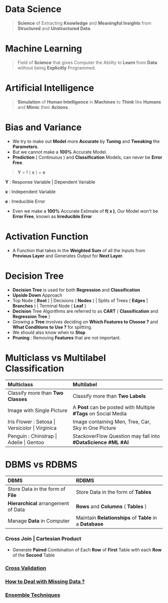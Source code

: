 # Data Science
> **Science** of Extracting **Knowledge** and **Meaningful Insights** from **Structured** and **Unstructured Data**.

# Machine Learning
> Field of **Science** that gives Computer the Ability to **Learn** from **Data** without being **Explicitly** Programmed.

# Artificial Intelligence
> **Simulation** of **Human Intelligence** in **Machines** to **Think** like **Humans** and **Mimic** their **Actions**.


# Bias and Variance
- We try to make out **Model** more **Accurate** by **Tuning** and **Tweaking** the **Parameters**.
- But we cannot make a **100%** Accurate Model.
- **Prediction** ( Continuous ) and **Classification** Models, can never be **Error Free**.

> **Y** = f ( **x** ) + **e**

**Y** : Response Variable | Dependent Variable

**x** : Independent Variable

**e** : Irreducible Error

- Even we make a **100%** Accurate Estimate of **f( x )**, Our Model won't be **Error Free**, known as **Irreducible Error**

# Activation Function
- A Function that takes in the **Weighted Sum** of all the Inputs from **Previous Layer** and Generates Output for **Next Layer**.

# Decision Tree
- **Decision Tree** is used for both **Regression** and **Classification**
- **Upside Down** Approach
- Top Node ( **Root** ) | Decisions ( **Nodes** ) | Splits of Trees ( **Edges** | **Branches** ) | Terminal Node ( **Leaf** )
- **Decision** Tree Algorithms are referred to as **CART** ( **Classification** and **Regression Tree** )
- Growing a **Tree** involves deciding on **Which Features to Choose ?** and **What Conditions to Use ?** for splitting.
- We should also know when to **Stop**
- **Pruning** : Removing **Features** that are not important.

# Multiclass vs Multilabel Classification

| Multiclass | Multilabel |
| :--- | :--- |
| Classify more than **Two Classes** | Classify more than **Two Labels** |
| Image with Single Picture | A **Post** can be posted with Multiple **#Tags** on Social Media  |
| Iris Flower : Setosa \| Versicolor \| Virginica | Image containing Men, Tree, Car, Sky in One Picture |
| Penguin : Chinstrap \| Adelie \| Gentoo | StackoverFlow Question may fall into **#DataScience #ML #AI** |

# DBMS vs RDBMS

| DBMS | RDBMS |
| :--- | :---  |
| Store Data in the form of **File** | Store Data in the form of **Tables** |
| **Hierarchical** arrangement of Data | **Rows** and **Columns** ( **Tables** ) |
| Manage **Data** in Computer | Maintain **Relationships** of **Table** in a **Database** |

### Cross Join | Cartesian Product
- Generate **Paired** Combination of Each **Row** of **First** Table with each **Row** of the **Second** Table

### [Cross Validation](https://github.com/KIRANKUMAR7296/Library/blob/main/Data%20Science/Cross%20Validation.md)

### [How to Deal with Missing Data ?](https://github.com/KIRANKUMAR7296/Library/blob/main/Data%20Science/Missing%20Data.md)

### [Ensemble Techniques](https://github.com/KIRANKUMAR7296/Library/blob/main/Data%20Science/Supervised%20Learning/Ensemble%20Techniques.md)
